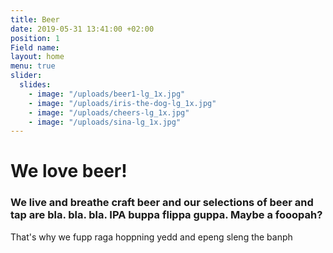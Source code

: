 ```yaml
---
title: Beer
date: 2019-05-31 13:41:00 +02:00
position: 1
Field name:
layout: home
menu: true
slider:
  slides:
    - image: "/uploads/beer1-lg_1x.jpg"
    - image: "/uploads/iris-the-dog-lg_1x.jpg"
    - image: "/uploads/cheers-lg_1x.jpg"
    - image: "/uploads/sina-lg_1x.jpg"
---
```


# We love beer!

### We live and breathe craft beer and our selections of beer and tap are bla. bla. bla. IPA buppa flippa guppa. Maybe a fooopah?

That's why we fupp raga hoppning yedd and epeng sleng the banph

<div id="beers">
  <div id="menu-container"></div>
  <script type="text/javascript">
    !function(e,n){var t=document.createElement("script"),a=document.getElementsByTagName("script")[0];t.async=1,a.parentNode.insertBefore(t,a),t.onload=t.onreadystatechange=function(e,a){(a||!t.readyState||/loaded|complete/.test(t.readyState))&&(t.onload=t.onreadystatechange=null,t=void 0,a||n&&n())},t.src=e}("https://embed-menu-preloader.untappdapi.com/embed-menu-preloader.min.js",function(){PreloadEmbedMenu("menu-container",25908,99278)});
  </script>
</div>
